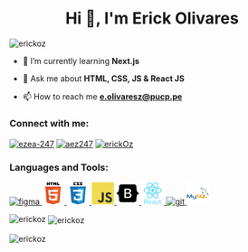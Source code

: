 <h1 align="center">Hi 👋, I'm Erick Olivares</h1>
<p align="left"> <img src="https://komarev.com/ghpvc/?username=erickoz&label=Profile%20views&color=0e75b6&style=flat" alt="erickoz" /> </p>

- 🌱 I’m currently learning **Next.js**

- 💬 Ask me about **HTML, CSS, JS & React JS**

- 📫 How to reach me **e.olivaresz@pucp.pe**

<h3 align="left">Connect with me:</h3>
<p align="left">
<a href="https://linkedin.com/in/ezea-247" target="blank"><img align="center" src="https://dev-ee.com/wp-content/uploads/2023/02/linkedin.svg" alt="ezea-247" height="30" width="40" /></a>
<a href="https://instagram.com/aez247" target="blank"><img align="center" src="https://dev-ee.com/wp-content/uploads/2023/02/instagram.svg" alt="aez247" height="30" width="40" /></a>
<a href="https://github.com/erickOz" target="blank"><img align="center" src="https://dev-ee.com/wp-content/uploads/2023/02/square-github.svg" alt="erickOz" height="30" width="40" /></a>
</p>

<h3 align="left">Languages and Tools:</h3>
<p align="left"> <a href="https://www.figma.com/" target="_blank" rel="noreferrer"> <img src="https://www.vectorlogo.zone/logos/figma/figma-icon.svg" alt="figma" width="40" height="40"/> </a><a href="https://www.w3.org/html/" target="_blank" rel="noreferrer"> <img src="https://raw.githubusercontent.com/devicons/devicon/master/icons/html5/html5-original-wordmark.svg" alt="html5" width="40" height="40"/> </a> <a href="https://www.w3schools.com/css/" target="_blank" rel="noreferrer"> <img src="https://raw.githubusercontent.com/devicons/devicon/master/icons/css3/css3-original-wordmark.svg" alt="css3" width="40" height="40"/> </a>   <a href="https://developer.mozilla.org/en-US/docs/Web/JavaScript" target="_blank" rel="noreferrer"> <img src="https://raw.githubusercontent.com/devicons/devicon/master/icons/javascript/javascript-original.svg" alt="javascript" width="40" height="40"/> </a><a href="https://getbootstrap.com" target="_blank" rel="noreferrer"> <img src="https://github.com/devicons/devicon/raw/master/icons/bootstrap/bootstrap-plain.svg" alt="bootstrap" width="40" height="40"/> </a><a href="https://reactjs.org/" target="_blank" rel="noreferrer"> <img src="https://raw.githubusercontent.com/devicons/devicon/master/icons/react/react-original-wordmark.svg" alt="react" width="40" height="40"/> </a> <a href="https://git-scm.com/" target="_blank" rel="noreferrer"> <img src="https://www.vectorlogo.zone/logos/git-scm/git-scm-icon.svg" alt="git" width="40" height="40"/> </a><a href="https://www.mysql.com/" target="_blank" rel="noreferrer"> <img src="https://raw.githubusercontent.com/devicons/devicon/master/icons/mysql/mysql-original-wordmark.svg" alt="mysql" width="40" height="40"/> </a>   </p>

<p><img align="left" src="https://github-readme-stats.vercel.app/api/top-langs?username=erickoz&show_icons=true&locale=en&layout=compact" alt="erickoz" /></p>

<p>&nbsp;<img align="center" src="https://github-readme-stats.vercel.app/api?username=erickoz&show_icons=true&locale=en" alt="erickoz" /></p>

<p><img align="center" src="https://github-readme-streak-stats.herokuapp.com/?user=erickoz&" alt="erickoz" /></p>
